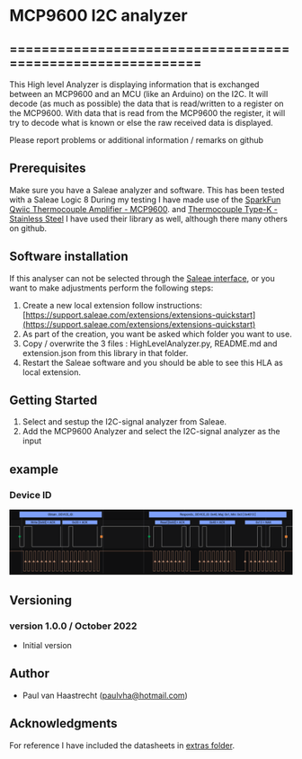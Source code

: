 # MCP9600 I2C analyzer
## ===========================================================

This High level Analyzer is displaying information that is exchanged between an MCP9600 and an MCU (like an Arduino) on the I2C.
It will decode (as much as possible) the data that is read/written to a register on the MCP9600. With data that is read from the MCP9600
the register, it will try to decode what is known or else the raw received data is displayed.

Please report problems or additional information / remarks on github

## Prerequisites
Make sure you have a Saleae analyzer and software. This has been tested with a Saleae Logic 8
During my testing I have made use of the [SparkFun Qwiic Thermocouple Amplifier - MCP9600](https://www.sparkfun.com/products/16295). and [Thermocouple Type-K - Stainless Steel](https://www.sparkfun.com/products/13715) I have used their library as well, although there many others on github.

## Software installation
If this analyser can not be selected through the [Saleae interface](https://support.saleae.com/extensions/installing-extensions), or you want to make adjustments perform the following steps:

1. Create a new local extension follow instructions: [https://support.saleae.com/extensions/extensions-quickstart](https://support.saleae.com/extensions/extensions-quickstart)
2. As part of the creation, you want be asked which folder you want to use.
3. Copy / overwrite the 3 files : HighLevelAnalyzer.py, README.md and extension.json from this library in that folder.
4. Restart the Saleae software and you should be able to see this HLA as local extension.

## Getting Started

1. Select and sestup the I2C-signal analyzer from Saleae.
2. Add the MCP9600 Analyzer and select the I2C-signal analyzer as the input

## example
### Device ID
![Device ID](./extras/dev_id.png)

## Versioning

### version 1.0.0 / October 2022
 * Initial version

## Author
 * Paul van Haastrecht (paulvha@hotmail.com)

## Acknowledgments
For reference I have included the datasheets in [extras folder](./extras).
